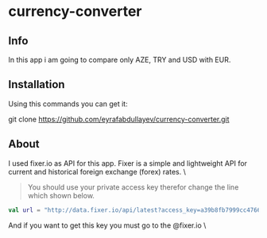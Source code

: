 # currency-converter

## Info
In this app i am going to compare only AZE, TRY and USD with EUR.

## Installation

Using this commands you can get it:

git clone https://github.com/eyrafabdullayev/currency-converter.git

## About
I used fixer.io as API for this app. Fixer is a simple and lightweight API for \
current and historical foreign exchange (forex) rates. \
> You should use your private access key therefor change the line which shown below. 
```kotlin
val url = "http://data.fixer.io/api/latest?access_key=a39b8fb7999cc47666e55f4dd2a2f440"
```
And if you want to get this key you must go to the @fixer.io \
